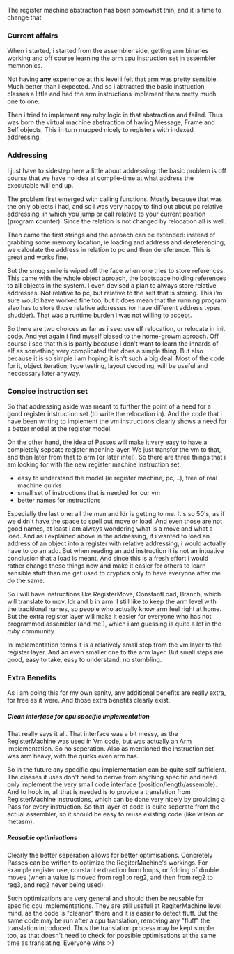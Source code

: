The register machine abstraction has been somewhat thin, and it is time to change that

### Current affairs

When i started, i started from the assembler side, getting arm binaries working and off course learning the arm cpu
instruction set in assembler memnonics.

Not having **any** experience at this level i felt that arm was pretty sensible. Much better than i expected. And
so i abtracted the basic instruction classes a little and had the arm instructions implement them pretty much one
to one.

Then i tried to implement any ruby logic in that abstraction and failed. Thus was born the virtual machine
abstraction of having Message, Frame and Self objects. This in turn mapped nicely to registers with indexed
addressing.

### Addressing

I just have to sidestep here a little about addressing: the basic problem is off course that we have no idea at
compile-time at what address the executable will end up.

The problem first emerged with calling functions. Mostly because that was the only objects i had, and so i was
very happy to find out about pc relative addressing, in which you jump or call relative to your current position
(**p**rogram **c**ounter). Since the relation is not changed by relocation all is well.

Then came the first strings and the aproach can be extended: instead of grabbing some memory location, ie loading
and address and dereferencing, we calculate the address in relation to pc and then dereference. This is great and
works fine.

But the smug smile is wiped off the face when one tries to store references. This came with the whole object
aproach, the bootspace holding references to **all** objects in the system. I even devised a plan to always store
relative addresses. Not relative to pc, but relative to the self that is storing. This i'm sure would have
worked fine too, but it does mean that the running program also has to store those relative addresses (or have
different address types, shudder). That was a runtime burden i was not willing to accept.

So there are two choices as far as i see: use elf relocation, or relocate in init code. And yet again i find myself
biased to the home-growm aproach. Off course i see that this is partly because i don't want to learn the innards of
elf as something very complicated that does a simple thing. But also because it is so simple i am hoping it isn't
such a big deal. Most of the code for it, object iteration, type testing, layout decoding, will be useful and
neccessary later anyway.

### Concise instruction set

So that addressing aside was meant to further the point of a need for a good register instruction set (to write the
relocation in). And the code that i have been writing to implement the vm instructions clearly shows a need for
a better model at the register model.

On the other hand, the idea of Passes will make it very easy to have a completely sepeate register machine layer.
We just transfor the vm to that, and then later from that to arm (or later intel). So there are three things that i
am looking for with the new register machine instruction set:

- easy to understand the model (ie register machine, pc, ..), free of real machine quirks
- small set of instructions that is needed for our vm
- better names for instructions

Especially the last one: all the mvn and ldr is getting to me. It's so 50's, as if we didn't have the space to spell
out move or load. And even those are not good names, at least i am always wondering what is a move and what a load.
And as i explained above in the addressing, if i wanted to load an address of an object into a register with relative
addressing, i would actually have to do an add. But when reading an add instruction it is not an intuative
conclusion that a load is meant. And since this is a fresh effort i would rather change these things now and make
it easier for others to learn sensible stuff than me get used to cryptics only to have everyone after me do the same.

So i will have instructions like RegisterMove, ConstantLoad, Branch, which will translate to mov, ldr and b in arm. I still like to keep the arm level with the traditional names, so people who actually know arm feel right at home.
But the extra register layer will make it easier for everyone who has not programmed assembler (and me!),
which i am guessing is quite a lot in the *ruby* community.

In implementation terms it is a relatively small step from the vm layer to the register layer. And an even smaller
one to the arm layer. But small steps are good, easy to take, easy to understand, no stumbling.

### Extra Benefits

As i am doing this for my own sanity, any additional benefits are really extra, for free as it were. And those extra
benefits clearly exist.

##### Clean interface for cpu specific implementation

That really says it all. That interface was a bit messy, as the RegisterMachine was used in Vm code, but was actually
an Arm implementation. So no seperation. Also as mentioned the instruction set was arm heavy, with the quirks
even arm has.

So in the future any specific cpu implementation can be quite self sufficient. The classes it uses don't need to
derive from anything specific and need only implement the very small code interface (position/length/assemble).
And to hook in, all that is needed is to provide a translation from RegisterMachine instructions, which can be
done very nicely by providing a Pass for every instruction. So that layer of code is quite seperate from the actual
assembler, so it should be easy to reuse existing code (like wilson or metasm).

##### Reusable optimisations

Clearly the better seperation allows for better optimisations. Concretely Passes can be written to optimize the
RegiterMachine's workings. For example register use, constant extraction from loops, or folding of double
moves (when a value is moved from reg1 to reg2, and then from reg2 to reg3, and reg2 never being used).

Such optimisations are very general and should then be reusable for specific cpu implementations. They are still
usefull at RegiterMachine level mind, as the code is "cleaner" there and it is easier to detect fluff. But the same
code may be run after a cpu translation, removing any "fluff" the translation introduced. Thus the translation
process may be kept simpler too, as that doesn't need to check for possible optimisations at the same time
as translating. Everyone wins :-)
